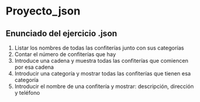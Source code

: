 # Proyecto_json
<h2>Enunciado del ejercicio .json</h2>
<ol type="1">
  <li>Listar los nombres de todas las confiterías junto con sus categorías</li>
  <li>Contar el número de confiterías que hay</li>
  <li>Introduce una cadena y muestra todas las confiterías que comiencen por esa cadena</li>
  <li>Introducir una categoría y mostrar todas las confiterías que tienen esa categoría</li>
  <li>Introducir el nombre de una confitería y mostrar: descripción, dirección y teléfono</li>
</ol>
